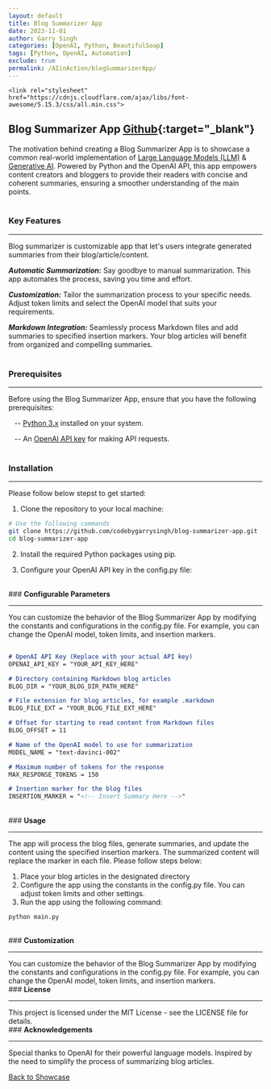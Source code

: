 ```yaml
---
layout: default
title: Blog Summarizer App
date: 2023-11-01
author: Garry Singh
categories: [OpenAI, Python, BeautifulSoap]
tags: [Python, OpenAI, Automation]
exclude: true
permalink: /AIinAction/blogSummarizerApp/
---
```

<head>

    <link rel="stylesheet" href="https://cdnjs.cloudflare.com/ajax/libs/font-awesome/5.15.3/css/all.min.css">
  <link rel="stylesheet" type="text/css" href="{{ '/assets/style/main.css' | relative_url }}">
   <link rel="stylesheet" type="text/css" href="{{ '/assets/style/aiInAction.css' | relative_url }}">
</head>

## <b>Blog Summarizer App</b> <span class="tag">[Github](https://github.com/codebygarrysingh/blog-summarizer-app/){:target="_blank"}</span>

The motivation behind creating a Blog Summarizer App is to showcase a common real-world implementation of <a href="https://en.wikipedia.org/wiki/Large_language_model" target="_blank">Large Language Models (LLM)</a> & <a href="https://en.wikipedia.org/wiki/Generative_artificial_intelligence" target="_blank">Generative AI</a>. Powered by Python and the OpenAI API, this app empowers content creators and bloggers to provide their readers with concise and coherent summaries, ensuring a smoother understanding of the main points.
<br><br>
### <b>Key Features</b>
<hr class="custom-hr">
Blog summarizer is customizable app that let's users integrate generated summaries from their blog/article/content.

***Automatic Summarization:*** Say goodbye to manual summarization. This app automates the process, saving you time and effort.

***Customization:*** Tailor the summarization process to your specific needs. Adjust token limits and select the OpenAI model that suits your requirements.

***Markdown Integration:*** Seamlessly process Markdown files and add summaries to specified insertion markers. Your blog articles will benefit from organized and compelling summaries.
<br><br>
### <b>Prerequisites</b>
<hr class="custom-hr">
Before using the Blog Summarizer App, ensure that you have the following prerequisites:

&nbsp;&nbsp;&nbsp;-- <a href="https://www.python.org/downloads/" target="_blank">Python 3.x</a> installed on your system.

&nbsp;&nbsp;&nbsp;-- An <a href="https://openai.com/blog/openai-api" target="_blank">OpenAI API key</a> for making API requests.
<br><br>
### <b>Installation</b>
<hr class="custom-hr">
Please follow below stepst to get started:

1. Clone the repository to your local machine:

```bash
# Use the following commands
git clone https://github.com/codebygarrysingh/blog-summarizer-app.git
cd blog-summarizer-app
```
2. Install the required Python packages using pip.

3. Configure your OpenAI API key in the config.py file:

<br>
### <b>Configurable Parameters</b>
<hr class="custom-hr">
You can customize the behavior of the Blog Summarizer App by modifying the constants and configurations in the config.py file. For example, you can change the OpenAI model, token limits, and insertion markers.

```markdown
	
# OpenAI API Key (Replace with your actual API key)
OPENAI_API_KEY = "YOUR_API_KEY_HERE"

# Directory containing Markdown blog articles
BLOG_DIR = "YOUR_BLOG_DIR_PATH_HERE"

# File extension for blog articles, for example .markdown
BLOG_FILE_EXT = "YOUR_BLOG_FILE_EXT_HERE"

# Offset for starting to read content from Markdown files
BLOG_OFFSET = 11

# Name of the OpenAI model to use for summarization
MODEL_NAME = "text-davinci-002"

# Maximum number of tokens for the response
MAX_RESPONSE_TOKENS = 150

# Insertion marker for the blog files
INSERTION_MARKER = "<!-- Insert Summary Here -->"

```
<br>
### <b>Usage</b>
<hr class="custom-hr">
The app will process the blog files, generate summaries, and update the content using the specified insertion markers. The summarized content will replace the marker in each file. Please follow steps below:

1. Place your blog articles in the designated directory
2. Configure the app using the constants in the config.py file. You can adjust token limits and other settings.
3. Run the app using the following command:
```shell
python main.py
```

<br>
### <b>Customization</b>
<hr class="custom-hr">
You can customize the behavior of the Blog Summarizer App by modifying the constants and configurations in the config.py file. For example, you can change the OpenAI model, token limits, and insertion markers.

<br>
### <b>License</b>
<hr class="custom-hr">
This project is licensed under the MIT License - see the LICENSE file for details.

<br>
### <b>Acknowledgements</b>
<hr class="custom-hr">
Special thanks to OpenAI for their powerful language models.
Inspired by the need to simplify the process of summarizing blog articles.

[Back to Showcase](/AIinAction/)
